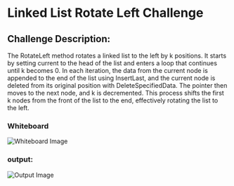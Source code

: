 ﻿# Linked List Rotate Left Challenge

## Challenge Description:
The RotateLeft method rotates a linked list to the left by k positions. It starts by setting current to the head of the list and enters a loop that continues until k becomes 0. In each iteration, the data from the current node is appended to the end of the list using InsertLast, and the current node is deleted from its original position with DeleteSpecifiedData. The pointer then moves to the next node, and k is decremented. This process shifts the first k nodes from the front of the list to the end, effectively rotating the list to the left.
### Whiteboard
![Whiteboard Image](assets/.PNG)
### output:
![Output Image](assets/.PNG)